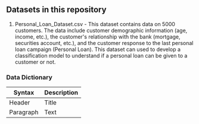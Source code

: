 ## Datasets in this repository

1. Personal_Loan_Dataset.csv - This dataset contains data on 5000 customers. The data include customer demographic information (age, income, etc.), the customer's relationship with the bank (mortgage, securities account, etc.), and the customer response to the last personal loan campaign (Personal Loan). This dataset can used to develop a classification model to understand if a personal loan can be given to a customer or not.

### Data Dictionary

| Syntax      | Description |
| ----------- | ----------- |
| Header      | Title       |
| Paragraph   | Text        |
